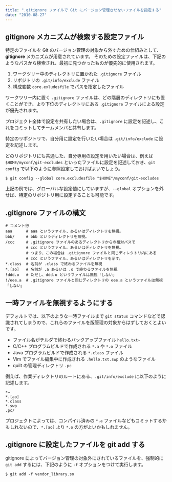 ```yaml
---
title: ".gitignore ファイルで Git にバージョン管理させないファイルを指定する"
date: "2010-08-27"
---
```


gitignore メカニズムが検索する設定ファイル
----

特定のファイルを Git のバージョン管理の対象から外すための仕組みとして、**gitignore** メカニズムが用意されています。
そのための設定ファイルは、下記のようなパスから検索され、最初に見つかったものが優先的に使用されます。

1. ワークツリー中のディレクトリに置かれた `.gitignore` ファイル
2. リポジトリの `.git/info/exclude` ファイル
3. 構成変数 `core.exludesfile` でパスを指定したファイル

ワークツリー内に置く `.gitignore` ファイルは、どの階層のディレクトリにも置くことができ、より下位のディレクトリにある `.gitignore` ファイルによる設定が優先されます。

プロジェクト全体で設定を共有したい場合は、`.gitignore` に設定を記述し、これをコミットしてチームメンバと共有します。

特定のリポジトリで、自分用に設定を行いたい場合は `.git/info/exclude` に設定を記述します。

どのリポジトリにも共通した、自分専用の設定を用いたい場合は、例えば `$HOME/myconf/git-excludes` といったファイルに設定を記述しておき、`git config` で以下のように参照設定しておけばよいでしょう。

~~~
$ git config --global core.excludesfile "$HOME"/myconf/git-excludes
~~~

上記の例では、グローバルな設定値にしていますが、`--global` オプションを外せば、特定のリポジトリ用に設定することも可能です。


.gitignore ファイルの構文
----

~~~
# コメント行
aaa      # aaa というファイル、あるいはディレクトリを無視。
bbb/     # bbb というディレクトリを無視。
/ccc     # .gitignore ファイルのあるディレクトリからの相対パスで
         # ccc というファイル、あるいはディレクトリを無視。
         # つまり、この場合は .gitignore ファイルと同じディレクトリ内にある
         # ccc というファイル、あるいはディレクトリを示す。
*.class  # 名前が .class で終わるファイルを無視
*.[ao]   # 名前が .a あるいは .o で終わるファイルを無視
!ddd.o   # ただし、ddd.o というファイルは無視「しない」
!/eee.a  # .gitignore ファイルと同じディレクトリの eee.a というファイルは無視「しない」
~~~


一時ファイルを無視するようにする
----

デフォルトでは、以下のような一時ファイルまで `git status` コマンドなどで認識されてしまうので、これらのファイルを版管理の対象からはずしておくとよいです。

- ファイル名がチルダで終わるバックアップファイル `hello.txt~`
- C/C++ プログラムビルドで作成される `*.a` や `*.o` ファイル
- Java プログラムビルドで作成される `*.class` ファイル
- Vim でファイル編集中に作成される `.hello.txt.swp` のようなファイル
- quilt の管理ディレクトリ `.pc`

例えば、作業ディレクトリのルートにある、`.git/info/exclude` に以下のように記述します。

~~~
*~
*.[ao]
*.class
*.swp
.pc/
~~~

プロジェクトによっては、コンパイル済みの `*.a` ファイルなどもコミットするかもしれないので、`*.[ao]` より `*.o` の方がよいかもしれません。


.gitignore に設定したファイルを git add する
----

gitignore によってバージョン管理の対象外にされているファイルを、強制的に `git add` するには、下記のように `-f` オプションをつけて実行します。

~~~
$ git add -f vendor_library.so
~~~

